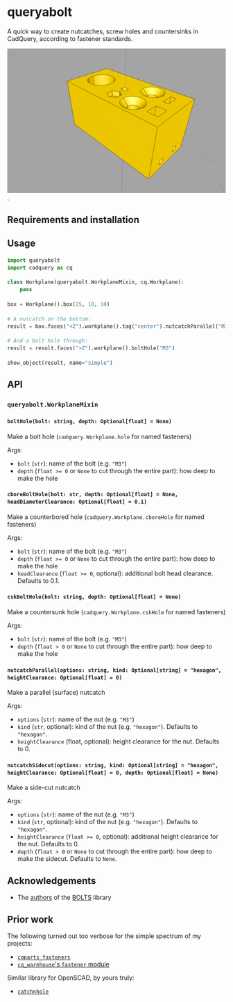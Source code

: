 # queryabolt
A quick way to create nutcatches, screw holes and countersinks in CadQuery, according to fastener standards.

![Nutcatches, screw holes and countersinks](docs/img/simple.png).

## Requirements and installation

## Usage

```py
import queryabolt
import cadquery as cq

class Workplane(queryabolt.WorkplaneMixin, cq.Workplane):
    pass

box = Workplane().box(25, 10, 10)

# A nutcatch on the bottom:
result = box.faces("<Z").workplane().tag("center").nutcatchParallel("M3")

# And a bolt hole through:
result = result.faces(">Z").workplane().boltHole("M3")

show_object(result, name="simple")
```

## API

### `queryabolt.WorkplaneMixin`

#### `boltHole(bolt: string, depth: Optional[float] = None)`
Make a bolt hole (`cadquery.Workplane.hole` for named fasteners)

Args:
* `bolt` (`str`): name of the bolt (e.g. `"M3"`)
* `depth` (`float >= 0` or `None` to cut through the entire part): how deep to make the hole

#### `cboreBoltHole(bolt: str, depth: Optional[float] = None, headDiameterClearance: Optional[float] = 0.1)`
Make a counterbored hole (`cadquery.Workplane.cboreHole` for named fasteners)

Args:
* `bolt` (`str`): name of the bolt (e.g. `"M3"`)
* `depth` (`float >= 0` or `None` to cut through the entire part): how deep to make the hole
* `headClearance` (`float >= 0`, optional): additional bolt head clearance. Defaults to 0.1.

#### `cskBoltHole(bolt: string, depth: Optional[float] = None)`
Make a countersunk hole (`cadquery.Workplane.cskHole` for named fasteners)

Args:
* `bolt` (`str`): name of the bolt (e.g. `"M3"`)
* `depth` (`float > 0` or `None` to cut through the entire part): how deep to make the hole

#### `nutcatchParallel(options: string, kind: Optional[string] = "hexagon", heightClearance: Optional[float] = 0)`
Make a parallel (surface) nutcatch

Args:
* `options` (`str`): name of the nut (e.g. `"M3"`)
* `kind` (`str`, optional): kind of the nut (e.g. `"hexagon"`). Defaults to `"hexagon"`.
* `heightClearance` (float, optional): height clearance for the nut. Defaults to 0.

#### `nutcatchSidecut(options: string, kind: Optional[string] = "hexagon", heightClearance: Optional[float] = 0, depth: Optional[float] = None)`
Make a side-cut nutcatch

Args:
* `options` (`str`): name of the nut (e.g. `"M3"`)
* `kind` (`str`, optional): kind of the nut (e.g. `"hexagon"`). Defaults to `"hexagon"`.
* `heightClearance` (`float >= 0`, optional): additional height clearance for the nut. Defaults to 0.
* `depth` (`float > 0` or `None` to cut through the entire part): how deep to make the sidecut. Defaults to `None`.

## Acknowledgements
* The [authors](https://github.com/boltsparts/boltsparts/graphs/contributors) of the [BOLTS](https://github.com/boltsparts/boltsparts) library

## Prior work
The following turned out too verbose for the simple spectrum of my projects:
* [`cqparts_fasteners`](https://cqparts.github.io/cqparts/doc/cqparts_fasteners/index.html)
* [`cq_warehouse`'s `fastener` module](https://cq-warehouse.readthedocs.io/en/latest/fastener.html)

Similar library for OpenSCAD, by yours truly:
* [`catchnhole`](https://github.com/mmalecki/catchnhole)
